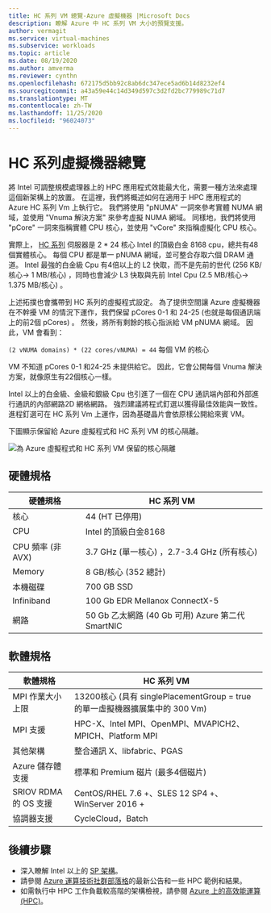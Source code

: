 ```yaml
---
title: HC 系列 VM 總覽-Azure 虛擬機器 |Microsoft Docs
description: 瞭解 Azure 中 HC 系列 VM 大小的預覽支援。
author: vermagit
ms.service: virtual-machines
ms.subservice: workloads
ms.topic: article
ms.date: 08/19/2020
ms.author: amverma
ms.reviewer: cynthn
ms.openlocfilehash: 672175d5bb92c8ab6dc347ece5ad6b14d8232ef4
ms.sourcegitcommit: a43a59e44c14d349d597c3d2fd2bc779989c71d7
ms.translationtype: MT
ms.contentlocale: zh-TW
ms.lasthandoff: 11/25/2020
ms.locfileid: "96024073"
---
```

# <a name="hc-series-virtual-machine-overview"></a>HC 系列虛擬機器總覽

將 Intel 可調整規模處理器上的 HPC 應用程式效能最大化，需要一種方法來處理這個新架構上的放置。 在這裡，我們將概述如何在適用于 HPC 應用程式的 Azure HC 系列 Vm 上執行它。 我們將使用 "pNUMA" 一詞來參考實體 NUMA 網域，並使用 "Vnuma 解決方案" 來參考虛擬 NUMA 網域。 同樣地，我們將使用 "pCore" 一詞來指稱實體 CPU 核心，並使用 "vCore" 來指稱虛擬化 CPU 核心。

實際上， [HC 系列](../../hc-series.md) 伺服器是 2 * 24 核心 Intel 的頂級白金 8168 cpu，總共有48個實體核心。 每個 CPU 都是單一 pNUMA 網域，並可整合存取六個 DRAM 通道。 Intel 最強的白金級 Cpu 有4倍以上的 L2 快取，而不是先前的世代 (256 KB/核心-> 1 MB/核心) ，同時也會減少 L3 快取與先前 Intel Cpu (2.5 MB/核心-> 1.375 MB/核心) 。

上述拓撲也會攜帶到 HC 系列的虛擬程式設定。 為了提供空間讓 Azure 虛擬機器在不幹擾 VM 的情況下運作，我們保留 pCores 0-1 和 24-25 (也就是每個通訊端上的前2個 pCores) 。 然後，將所有剩餘的核心指派給 VM pNUMA 網域。 因此，VM 會看到：

`(2 vNUMA domains) * (22 cores/vNUMA) = 44` 每個 VM 的核心

VM 不知道 pCores 0-1 和24-25 未提供給它。 因此，它會公開每個 Vnuma 解決方案，就像原生有22個核心一樣。

Intel 以上的白金級、金級和銀級 Cpu 也引進了一個在 CPU 通訊端內部和外部進行通訊的內部網路2D 網格網路。 強烈建議將程式釘選以獲得最佳效能與一致性。 進程釘選可在 HC 系列 Vm 上運作，因為基礎晶片會依原樣公開給來賓 VM。

下圖顯示保留給 Azure 虛擬程式和 HC 系列 VM 的核心隔離。

![為 Azure 虛擬程式和 HC 系列 VM 保留的核心隔離](./media/hc-series-overview/segregation-cores.png)

## <a name="hardware-specifications"></a>硬體規格

| 硬體規格          | HC 系列 VM                     |
|----------------------------------|----------------------------------|
| 核心                            | 44 (HT 已停用)                  |
| CPU                              | Intel 的頂級白金8168         |
| CPU 頻率 (非 AVX)           | 3.7 GHz (單一核心) ，2.7-3.4 GHz (所有核心)  |
| Memory                           | 8 GB/核心 (352 總計)             |
| 本機磁碟                       | 700 GB SSD                       |
| Infiniband                       | 100 Gb EDR Mellanox ConnectX-5   |
| 網路                          | 50 Gb 乙太網路 (40 Gb 可用) Azure 第二代 SmartNIC    |

## <a name="software-specifications"></a>軟體規格

| 軟體規格     |HC 系列 VM           |
|-----------------------------|-----------------------|
| MPI 作業大小上限            | 13200核心 (具有 singlePlacementGroup = true 的單一虛擬機器擴展集中的 300 Vm)   |
| MPI 支援                 | HPC-X、Intel MPI、OpenMPI、MVAPICH2、MPICH、Platform MPI  |
| 其他架構       | 整合通訊 X、libfabric、PGAS |
| Azure 儲存體支援       | 標準和 Premium 磁片 (最多4個磁片)  |
| SRIOV RDMA 的 OS 支援   | CentOS/RHEL 7.6 +、SLES 12 SP4 +、WinServer 2016 +  |
| 協調器支援        | CycleCloud，Batch  |

## <a name="next-steps"></a>後續步驟

- 深入瞭解 Intel 以上的 [SP 架構](https://bit.ly/2RCYkiE)。
- 請參閱 [Azure 運算技術社群部落格](https://techcommunity.microsoft.com/t5/azure-compute/bg-p/AzureCompute)的最新公告和一些 HPC 範例和結果。
- 如需執行中 HPC 工作負載較高階的架構檢視，請參閱 [Azure 上的高效能運算 (HPC)](/azure/architecture/topics/high-performance-computing/)。
